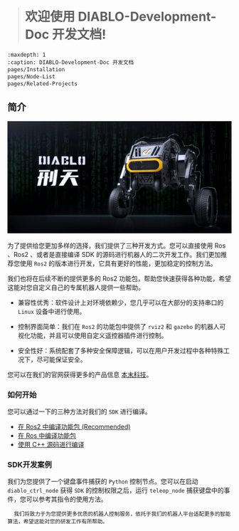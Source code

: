 > # 欢迎使用 DIABLO-Development-Doc 开发文档!
>

```{toctree}
:maxdepth: 1
:caption: DIABLO-Development-Doc 开发文档
pages/Installation
pages/Node-List
pages/Related-Projects
```


## 简介

![diablo_robot_render](./_static/diablo_robot_render.jpg)

为了提供给您更加多样的选择，我们提供了三种开发方式。您可以直接使用 Ros 、Ros2 、或者是直接编译 SDK 的源码进行机器人的二次开发工作。我们更加推荐您使用 `Ros2` 的版本进行开发，它具有更好的性能，更加稳定的控制方法。

我们也将在后续不断的提供更多的 Ros2 功能包，帮助您快速获得各种功能，希望这能对您自定义自己的专属机器人提供一些帮助。

* 兼容性优秀：软件设计上对环境依赖少，您几乎可以在大部分的支持串口的 `Linux` 设备中进行使用。

* 控制界面简单：我们在 `Ros2` 的功能包中提供了 `rviz2` 和 `gazebo` 的机器人可视化功能，并且可以使用自定义遥控器插件进行控制。

* 安全性好：系统配套了多种安全保障逻辑，可以在用户开发过程中各种特殊工况下，尽可能保证安全。

您可以在我们的官网获得更多的产品信息 [本末科技](https://directdrive.com)。

### 如何开始

您可以通过一下的三种方法对我们的 `SDK` 进行编译。

- [在 Ros2 中编译功能包 (Recommended)](./pages/Installation/installing-ros2-packages)
- [在 Ros 中编译功能包](./pages/Installation/installing-ros-packages)
- [使用 C++ 源码进行编译](./pages/Installation/build-without-ros)

### SDK开发案例

我们为您提供了一个键盘事件捕获的 `Python` 控制节点。您可以在启动 `diablo_ctrl_node` 获得 `SDK` 的控制权限之后，运行 `teleop_node` 捕获键盘中的事件，您可以参考其指令的使用方法。


```{note}
  我们将致力于为您提供更多优质的机器人控制服务，依托于我们的机器人平台适配更多的智能算法，希望这能对您的研发工作有所帮助。
```

